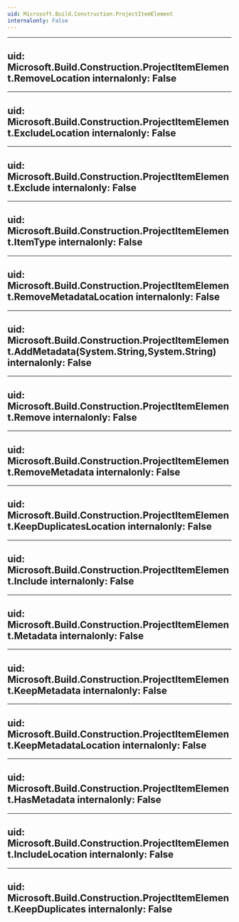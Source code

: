 ```yaml
---
uid: Microsoft.Build.Construction.ProjectItemElement
internalonly: False
---
```


---
uid: Microsoft.Build.Construction.ProjectItemElement.RemoveLocation
internalonly: False
---

---
uid: Microsoft.Build.Construction.ProjectItemElement.ExcludeLocation
internalonly: False
---

---
uid: Microsoft.Build.Construction.ProjectItemElement.Exclude
internalonly: False
---

---
uid: Microsoft.Build.Construction.ProjectItemElement.ItemType
internalonly: False
---

---
uid: Microsoft.Build.Construction.ProjectItemElement.RemoveMetadataLocation
internalonly: False
---

---
uid: Microsoft.Build.Construction.ProjectItemElement.AddMetadata(System.String,System.String)
internalonly: False
---

---
uid: Microsoft.Build.Construction.ProjectItemElement.Remove
internalonly: False
---

---
uid: Microsoft.Build.Construction.ProjectItemElement.RemoveMetadata
internalonly: False
---

---
uid: Microsoft.Build.Construction.ProjectItemElement.KeepDuplicatesLocation
internalonly: False
---

---
uid: Microsoft.Build.Construction.ProjectItemElement.Include
internalonly: False
---

---
uid: Microsoft.Build.Construction.ProjectItemElement.Metadata
internalonly: False
---

---
uid: Microsoft.Build.Construction.ProjectItemElement.KeepMetadata
internalonly: False
---

---
uid: Microsoft.Build.Construction.ProjectItemElement.KeepMetadataLocation
internalonly: False
---

---
uid: Microsoft.Build.Construction.ProjectItemElement.HasMetadata
internalonly: False
---

---
uid: Microsoft.Build.Construction.ProjectItemElement.IncludeLocation
internalonly: False
---

---
uid: Microsoft.Build.Construction.ProjectItemElement.KeepDuplicates
internalonly: False
---
